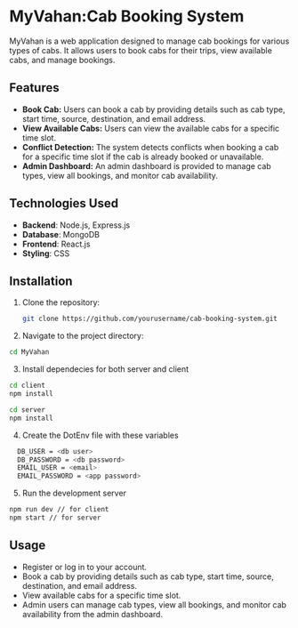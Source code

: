 # MyVahan:Cab Booking System

MyVahan is a web application designed to manage cab bookings for various types of cabs. It allows users to book cabs for their trips, view available cabs, and manage bookings.

## Features

- **Book Cab:** Users can book a cab by providing details such as cab type, start time, source, destination, and email address.
- **View Available Cabs:** Users can view the available cabs for a specific time slot.
- **Conflict Detection:** The system detects conflicts when booking a cab for a specific time slot if the cab is already booked or unavailable.
- **Admin Dashboard:** An admin dashboard is provided to manage cab types, view all bookings, and monitor cab availability.

## Technologies Used

- **Backend**: Node.js, Express.js
- **Database**: MongoDB
- **Frontend**: React.js
- **Styling**: CSS

## Installation

1. Clone the repository:

   ```bash
   git clone https://github.com/yourusername/cab-booking-system.git
    ```
2. Navigate to the project directory:
  ```bash
  cd MyVahan
  ```
3. Install dependecies for both server and client
  ```bash
  cd client
  npm install
  ```
  ```bash
  cd server
  npm install
  ```
4. Create the DotEnv file with these variables
  ```bash
    DB_USER = <db user>
    DB_PASSWORD = <db password>
    EMAIL_USER = <email>
    EMAIL_PASSWORD = <app password>
  ```
5. Run the development server
  ```bash
  npm run dev // for client
  npm start // for server
  ```

## Usage
 - Register or log in to your account.
 - Book a cab by providing details such as cab type, start time, source, destination, and email address.
 - View available cabs for a specific time slot.
 - Admin users can manage cab types, view all bookings, and monitor cab availability from the admin dashboard.
